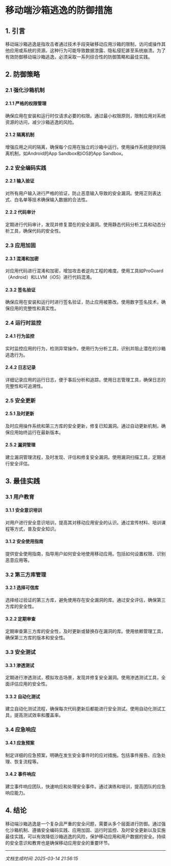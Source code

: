 # 移动端沙箱逃逸的防御措施

## 1. 引言

移动端沙箱逃逸是指攻击者通过技术手段突破移动应用沙箱的限制，访问或操作其他应用或系统的资源。这种行为可能导致数据泄露、隐私侵犯甚至系统崩溃。为了有效防御移动端沙箱逃逸，必须采取一系列综合性的防御策略和最佳实践。

## 2. 防御策略

### 2.1 强化沙箱机制

#### 2.1.1 严格的权限管理
确保应用在安装和运行时仅请求必要的权限。通过最小权限原则，限制应用对系统资源的访问，减少沙箱逃逸的风险。

#### 2.1.2 隔离机制
增强应用之间的隔离，确保每个应用在独立的沙箱中运行。使用操作系统提供的隔离机制，如Android的App Sandbox和iOS的App Sandbox。

### 2.2 安全编码实践

#### 2.2.1 输入验证
对所有用户输入进行严格的验证，防止恶意输入导致的安全漏洞。使用正则表达式、白名单等技术确保输入数据的合法性。

#### 2.2.2 代码审计
定期进行代码审计，发现并修复潜在的安全漏洞。使用静态代码分析工具和动态分析工具，确保代码的安全性。

### 2.3 应用加固

#### 2.3.1 混淆和加密
对应用代码进行混淆和加密，增加攻击者逆向工程的难度。使用工具如ProGuard（Android）和LLVM（iOS）进行代码混淆。

#### 2.3.2 签名验证
确保应用在安装和运行时进行签名验证，防止应用被篡改。使用数字签名技术，确保应用的完整性和真实性。

### 2.4 运行时监控

#### 2.4.1 行为监控
实时监控应用的行为，检测异常操作。使用行为分析工具，识别并阻止潜在的沙箱逃逸行为。

#### 2.4.2 日志记录
详细记录应用的运行日志，便于事后分析和追踪。使用日志管理工具，确保日志的完整性和可追溯性。

### 2.5 安全更新

#### 2.5.1 及时更新
及时应用操作系统和第三方库的安全更新，修复已知漏洞。通过自动更新机制，确保应用始终运行在最新版本。

#### 2.5.2 漏洞管理
建立漏洞管理流程，及时发现、评估和修复安全漏洞。使用漏洞扫描工具，定期进行安全评估。

## 3. 最佳实践

### 3.1 用户教育

#### 3.1.1 安全意识培训
对用户进行安全意识培训，提高其对移动应用安全的认识。通过宣传材料、培训课程等方式，普及安全知识。

#### 3.1.2 安全使用指南
提供安全使用指南，指导用户如何安全地使用移动应用。包括如何设置权限、识别恶意应用等。

### 3.2 第三方库管理

#### 3.2.1 选择可信库
选择经过验证的第三方库，避免使用存在安全漏洞的库。通过安全评估，确保第三方库的安全性。

#### 3.2.2 定期审查
定期审查第三方库的安全性，及时更新或替换存在漏洞的库。使用依赖管理工具，确保第三方库的版本和安全性。

### 3.3 安全测试

#### 3.3.1 渗透测试
定期进行渗透测试，模拟攻击场景，发现并修复安全漏洞。使用渗透测试工具，全面评估应用的安全性。

#### 3.3.2 自动化测试
建立自动化测试流程，确保每次代码更新后都能进行安全测试。使用自动化测试工具，提高测试效率和覆盖率。

### 3.4 应急响应

#### 3.4.1 应急预案
制定详细的应急预案，明确在发生安全事件时的应对措施。包括事件报告、应急处理、恢复流程等。

#### 3.4.2 事件响应
建立事件响应团队，快速响应和处理安全事件。通过演练和培训，提高团队的应急响应能力。

## 4. 结论

移动端沙箱逃逸是一个复杂且严重的安全问题，需要从多个层面进行防御。通过强化沙箱机制、遵循安全编码实践、应用加固、运行时监控、及时安全更新以及实施最佳实践，可以有效降低沙箱逃逸的风险，保护移动应用和用户数据的安全。持续的安全意识和教育也是确保移动应用安全的重要环节。

---

*文档生成时间: 2025-03-14 21:56:15*
